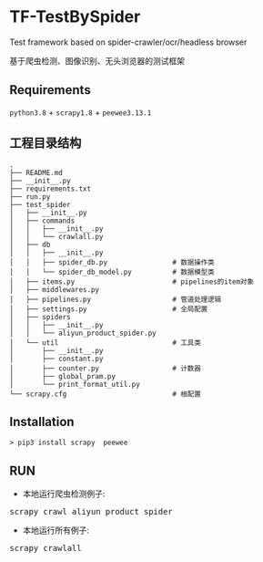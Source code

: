 # TF-TestBySpider

Test framework based on spider-crawler/ocr/headless browser

基于爬虫检测、图像识别、无头浏览器的测试框架

## Requirements
`python3.8` + `scrapy1.8` + `peewee3.13.1`

## 工程目录结构
```shell
.
├── README.md
├── __init__.py
├── requirements.txt
├── run.py
├── test_spider
│   ├── __init__.py
│   ├── commands
│   │   ├── __init__.py
│   │   └── crawlall.py
│   ├── db
│   │   ├── __init__.py
│   │   ├── spider_db.py                # 数据操作类
│   │   └── spider_db_model.py          # 数据模型类
│   ├── items.py                        # pipelines的item对象                       
│   ├── middlewares.py
│   ├── pipelines.py                    # 管道处理逻辑
│   ├── settings.py                     # 全局配置
│   ├── spiders
│   │   ├── __init__.py
│   │   └── aliyun_product_spider.py
│   └── util                            # 工具类        
│       ├── __init__.py
│       ├── constant.py
│       ├── counter.py                  # 计数器
│       ├── global_pram.py
│       └── print_format_util.py
└── scrapy.cfg                          # 根配置
```
## Installation
```shell
> pip3 install scrapy  peewee
```
## RUN
* 本地运行爬虫检测例子:
<pre>scrapy crawl aliyun_product_spider</pre>
* 本地运行所有例子:
<pre>scrapy crawlall </pre>

